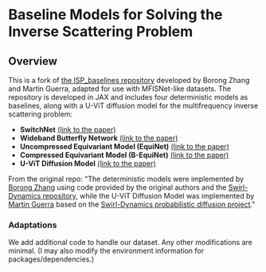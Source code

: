 # Baseline Models for Solving the Inverse Scattering Problem

## Overview
This is a fork of [the ISP_baselines repository](https://github.com/borongzhang/ISP_baseline) developed by Borong Zhang and Martin Guerra, adapted for use with MFISNet-like datasets.
The repository is developed in JAX and includes four deterministic models as baselines, along with a U-ViT diffusion model for the multifrequency inverse scattering problem:

- **SwitchNet** [(link to the paper)](https://doi.org/10.1137/18M1222399)
- **Wideband Butterfly Network** [(link to the paper)](https://doi.org/10.1137/20M1383276)
- **Uncompressed Equivariant Model (EquiNet)** [(link to the paper)](https://doi.org/10.1016/j.cam.2024.116050)
- **Compressed Equivariant Model (B-EquiNet)** [(link to the paper)](https://doi.org/10.1016/j.cam.2024.116050)
- **U-ViT Diffusion Model** [(link to the paper)](https://doi.org/10.1016/j.cam.2024.116050)

From the original repo: "The deterministic models were implemented by [Borong Zhang](https://borongzhang.com/) using code provided by the original authors and the [Swirl-Dynamics repository](https://github.com/google-research/swirl-dynamics), while the U-ViT Diffusion Model was implemented by [Martin Guerra](https://sites.google.com/wisc.edu/martinguerra/home) based on the [Swirl-Dynamics probabilistic diffusion project](https://github.com/google-research/swirl-dynamics/tree/main/swirl_dynamics/projects/probabilistic_diffusion)."

### Adaptations
We add additional code to handle our dataset. Any other modifications are minimal. (I may also modify the environment information for packages/dependencies.)